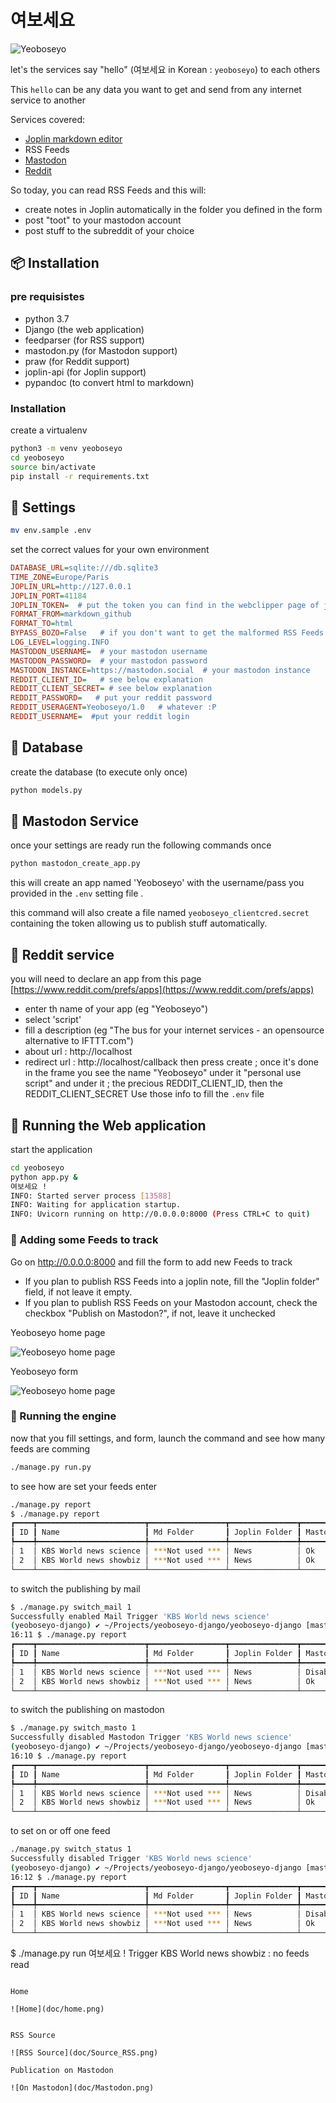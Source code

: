 # 여보세요
![Yeoboseyo](https://scrutinizer-ci.com/g/foxmask/yeoboseyo/badges/quality-score.png?b=master "Yeboseyo")

let's the services say "hello" (여보세요 in Korean : `yeoboseyo`) to each others

This `hello` can be any data you want to get and send from any internet service to another

Services covered:

- [Joplin markdown editor](https://joplinapp.org)
- RSS Feeds
- [Mastodon](https://mastodon.social)
- [Reddit](https://reddit.com)

So today, you can read RSS Feeds and this will:
* create notes in Joplin automatically in the folder you defined in the form
* post "toot" to your mastodon account
* post stuff to the subreddit of your choice

## :package: Installation

### pre requisistes

- python 3.7
- Django (the web application)
- feedparser (for RSS support)
- mastodon.py (for Mastodon support)
- praw (for Reddit support)
- joplin-api (for Joplin support)
- pypandoc (to convert html to markdown)

### Installation
create a virtualenv

```bash
python3 -m venv yeoboseyo
cd yeoboseyo
source bin/activate
pip install -r requirements.txt
```

##  :wrench: Settings
```bash
mv env.sample .env
```
set the correct values for your own environment
```ini
DATABASE_URL=sqlite:///db.sqlite3
TIME_ZONE=Europe/Paris
JOPLIN_URL=http://127.0.0.1
JOPLIN_PORT=41184
JOPLIN_TOKEN=  # put the token you can find in the webclipper page of joplin editor
FORMAT_FROM=markdown_github
FORMAT_TO=html
BYPASS_BOZO=False   # if you don't want to get the malformed RSS Feeds set it to False
LOG_LEVEL=logging.INFO
MASTODON_USERNAME=  # your mastodon username
MASTODON_PASSWORD=  # your mastodon password
MASTODON_INSTANCE=https://mastodon.social  # your mastodon instance
REDDIT_CLIENT_ID=   # see below explanation
REDDIT_CLIENT_SECRET= # see below explanation
REDDIT_PASSWORD=   # put your reddit password
REDDIT_USERAGENT=Yeoboseyo/1.0   # whatever :P
REDDIT_USERNAME=  #put your reddit login
```

## :dvd: Database

create the database (to execute only once)
```bash
python models.py
```

##  :shell: Mastodon Service
once your settings are ready run the following commands once

```bash
python mastodon_create_app.py
```
this will create an app named 'Yeoboseyo' with the username/pass you provided in the `.env` setting file .

this command will also create a file named `yeoboseyo_clientcred.secret` containing the token allowing us to publish stuff automatically.

##  :shell: Reddit service

you will need to declare an app from this page [https://www.reddit.com/prefs/apps](https://www.reddit.com/prefs/apps)

* enter th name of your app (eg "Yeoboseyo")
* select 'script'
* fill a description (eg "The bus for your internet services - an opensource alternative to IFTTT.com")
* about url : http://localhost
* redirect url : http://localhost/callback
then press create ; once it's done
in the frame you see the name "Yeoboseyo" under it "personal use script" and under it ; the precious REDDIT_CLIENT_ID, then the REDDIT_CLIENT_SECRET
Use those info to fill the `.env` file

## :mega: Running the Web application

start the application
```bash
cd yeoboseyo
python app.py &
여보세요 !
INFO: Started server process [13588]
INFO: Waiting for application startup.
INFO: Uvicorn running on http://0.0.0.0:8000 (Press CTRL+C to quit)
```


### :eyes: Adding some Feeds to track

Go on http://0.0.0.0:8000 and fill the form to add new Feeds to track

* If you plan to publish RSS Feeds into a joplin note, fill the "Joplin folder" field, if not leave it empty.
* If you plan to publish RSS Feeds on your Mastodon account, check the checkbox "Publish on Mastodon?", if not, leave it unchecked


Yeoboseyo home page

![Yeoboseyo home page](yeoboseyo/doc/Yeoboseyo_list.png)

Yeoboseyo form

![Yeoboseyo home page](yeoboseyo/doc/Yeoboseyo_form.png)

###  :dizzy: Running the engine

now that you fill settings, and form, launch the command and see how many feeds are comming
```bash
./manage.py run.py
```
to see how are set your feeds enter
```bash
./manage.py report
$ ./manage.py report
┏━━━━┳━━━━━━━━━━━━━━━━━━━━━━━━┳━━━━━━━━━━━━━━━━━┳━━━━━━━━━━━━━━━┳━━━━━━━━━━┳━━━━━━━━━━┳━━━━━━━━┳━━━━━━━━┳━━━━━━━━━━━━━━━━━━━━━━━━━━━━━━━━━━┓
┃ ID ┃ Name                   ┃ Md Folder       ┃ Joplin Folder ┃ Mastodon ┃ Mail     ┃ Reddit ┃ Status ┃ Triggered                        ┃
┡━━━━╇━━━━━━━━━━━━━━━━━━━━━━━━╇━━━━━━━━━━━━━━━━━╇━━━━━━━━━━━━━━━╇━━━━━━━━━━╇━━━━━━━━━━╇━━━━━━━━╇━━━━━━━━╇━━━━━━━━━━━━━━━━━━━━━━━━━━━━━━━━━━┩
│ 1  │ KBS World news science │ ***Not used *** │ News          │ Ok       │ Disabled │        │ Ok     │ 2020-10-06 13:05:40.452455+00:00 │
│ 2  │ KBS World news showbiz │ ***Not used *** │ News          │ Ok       │ Disabled │        │ Ok     │ 2020-10-06 13:05:41.615231+00:00 │
└────┴────────────────────────┴─────────────────┴───────────────┴──────────┴──────────┴────────┴────────┴──────────────────────────────────┘

```
to switch the publishing by mail 
```bash
$ ./manage.py switch_mail 1
Successfully enabled Mail Trigger 'KBS World news science'
(yeoboseyo-django) ✔ ~/Projects/yeoboseyo-django/yeoboseyo-django [master|✚ 6] 
16:11 $ ./manage.py report
┏━━━━┳━━━━━━━━━━━━━━━━━━━━━━━━┳━━━━━━━━━━━━━━━━━┳━━━━━━━━━━━━━━━┳━━━━━━━━━━┳━━━━━━━━━━┳━━━━━━━━┳━━━━━━━━┳━━━━━━━━━━━━━━━━━━━━━━━━━━━━━━━━━━┓
┃ ID ┃ Name                   ┃ Md Folder       ┃ Joplin Folder ┃ Mastodon ┃ Mail     ┃ Reddit ┃ Status ┃ Triggered                        ┃
┡━━━━╇━━━━━━━━━━━━━━━━━━━━━━━━╇━━━━━━━━━━━━━━━━━╇━━━━━━━━━━━━━━━╇━━━━━━━━━━╇━━━━━━━━━━╇━━━━━━━━╇━━━━━━━━╇━━━━━━━━━━━━━━━━━━━━━━━━━━━━━━━━━━┩
│ 1  │ KBS World news science │ ***Not used *** │ News          │ Disabled │ Ok       │        │ Ok     │ 2020-10-06 14:11:48.977241+00:00 │
│ 2  │ KBS World news showbiz │ ***Not used *** │ News          │ Ok       │ Disabled │        │ Ok     │ 2020-10-06 13:05:41.615231+00:00 │
└────┴────────────────────────┴─────────────────┴───────────────┴──────────┴──────────┴────────┴────────┴──────────────────────────────────┘
```
to switch the publishing on mastodon
```bash
$ ./manage.py switch_masto 1
Successfully disabled Mastodon Trigger 'KBS World news science'
(yeoboseyo-django) ✔ ~/Projects/yeoboseyo-django/yeoboseyo-django [master|✚ 6] 
16:10 $ ./manage.py report
┏━━━━┳━━━━━━━━━━━━━━━━━━━━━━━━┳━━━━━━━━━━━━━━━━━┳━━━━━━━━━━━━━━━┳━━━━━━━━━━┳━━━━━━━━━━┳━━━━━━━━┳━━━━━━━━┳━━━━━━━━━━━━━━━━━━━━━━━━━━━━━━━━━━┓
┃ ID ┃ Name                   ┃ Md Folder       ┃ Joplin Folder ┃ Mastodon ┃ Mail     ┃ Reddit ┃ Status ┃ Triggered                        ┃
┡━━━━╇━━━━━━━━━━━━━━━━━━━━━━━━╇━━━━━━━━━━━━━━━━━╇━━━━━━━━━━━━━━━╇━━━━━━━━━━╇━━━━━━━━━━╇━━━━━━━━╇━━━━━━━━╇━━━━━━━━━━━━━━━━━━━━━━━━━━━━━━━━━━┩
│ 1  │ KBS World news science │ ***Not used *** │ News          │ Disabled │ Disabled │        │ Ok     │ 2020-10-06 14:10:54.943481+00:00 │
│ 2  │ KBS World news showbiz │ ***Not used *** │ News          │ Ok       │ Disabled │        │ Ok     │ 2020-10-06 13:05:41.615231+00:00 │
└────┴────────────────────────┴─────────────────┴───────────────┴──────────┴──────────┴────────┴────────┴──────────────────────────────────┘

```
to set on or off one feed
```bash
./manage.py switch_status 1
Successfully disabled Trigger 'KBS World news science'
(yeoboseyo-django) ✔ ~/Projects/yeoboseyo-django/yeoboseyo-django [master|✚ 6] 
16:12 $ ./manage.py report
┏━━━━┳━━━━━━━━━━━━━━━━━━━━━━━━┳━━━━━━━━━━━━━━━━━┳━━━━━━━━━━━━━━━┳━━━━━━━━━━┳━━━━━━━━━━┳━━━━━━━━┳━━━━━━━━━━┳━━━━━━━━━━━━━━━━━━━━━━━━━━━━━━━━━━┓
┃ ID ┃ Name                   ┃ Md Folder       ┃ Joplin Folder ┃ Mastodon ┃ Mail     ┃ Reddit ┃ Status   ┃ Triggered                        ┃
┡━━━━╇━━━━━━━━━━━━━━━━━━━━━━━━╇━━━━━━━━━━━━━━━━━╇━━━━━━━━━━━━━━━╇━━━━━━━━━━╇━━━━━━━━━━╇━━━━━━━━╇━━━━━━━━━━╇━━━━━━━━━━━━━━━━━━━━━━━━━━━━━━━━━━┩
│ 1  │ KBS World news science │ ***Not used *** │ News          │ Disabled │ Ok       │        │ Disabled │ 2020-10-06 14:12:29.370273+00:00 │
│ 2  │ KBS World news showbiz │ ***Not used *** │ News          │ Ok       │ Disabled │        │ Ok       │ 2020-10-06 13:05:41.615231+00:00 │
└────┴────────────────────────┴─────────────────┴───────────────┴──────────┴──────────┴────────┴──────────┴──────────────────────────────────┘

```
 $ ./manage.py run
여보세요 !
Trigger KBS World news showbiz : no feeds read
```

Home

![Home](doc/home.png)


RSS Source

![RSS Source](doc/Source_RSS.png)

Publication on Mastodon

![On Mastodon](doc/Mastodon.png)

